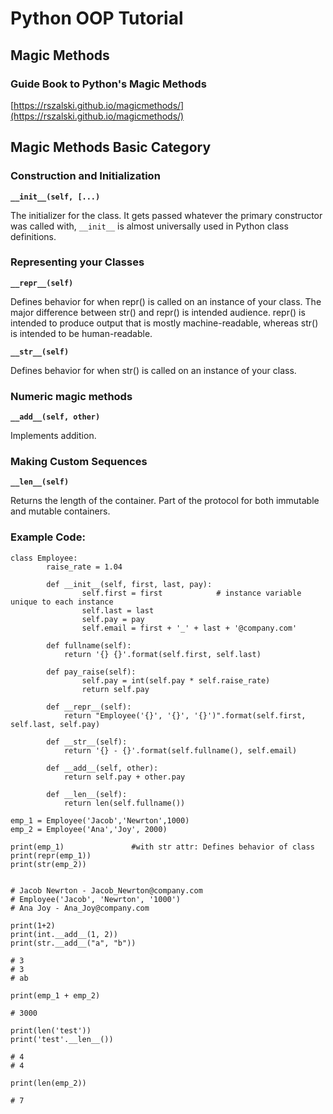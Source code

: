 # Python OOP Tutorial

## Magic Methods


### Guide Book to Python's Magic Methods

[https://rszalski.github.io/magicmethods/](https://rszalski.github.io/magicmethods/)

## Magic Methods Basic Category

### Construction and Initialization


**`__init__(self, [...)`**

The initializer for the class. It gets passed whatever the primary constructor was called with, `__init__` is almost universally used in Python class definitions.

### Representing your Classes

**`__repr__(self)`**

Defines behavior for when repr() is called on an instance of your class. The major difference between str() and repr() is intended audience. repr() is intended to produce output that is mostly machine-readable, whereas str() is intended to be human-readable.

**`__str__(self)`**

Defines behavior for when str() is called on an instance of your class.


### Numeric magic methods

**`__add__(self, other)`**

Implements addition.

### Making Custom Sequences

**`__len__(self)`**

Returns the length of the container. Part of the protocol for both immutable and mutable containers.


### Example Code:

```
class Employee:
        raise_rate = 1.04

        def __init__(self, first, last, pay):
                self.first = first            # instance variable unique to each instance
                self.last = last
                self.pay = pay
                self.email = first + '_' + last + '@company.com'

        def fullname(self):
            return '{} {}'.format(self.first, self.last)

        def pay_raise(self):
                self.pay = int(self.pay * self.raise_rate)
                return self.pay

        def __repr__(self):
            return "Employee('{}', '{}', '{}')".format(self.first, self.last, self.pay)

        def __str__(self):
            return '{} - {}'.format(self.fullname(), self.email) 

        def __add__(self, other):
            return self.pay + other.pay

        def __len__(self):
            return len(self.fullname())

emp_1 = Employee('Jacob','Newrton',1000)
emp_2 = Employee('Ana','Joy', 2000)

print(emp_1)               #with str attr: Defines behavior of class
print(repr(emp_1))         
print(str(emp_2))


# Jacob Newrton - Jacob_Newrton@company.com      
# Employee('Jacob', 'Newrton', '1000')
# Ana Joy - Ana_Joy@company.com
```

```
print(1+2)
print(int.__add__(1, 2))
print(str.__add__("a", "b"))

# 3
# 3
# ab
```

```
print(emp_1 + emp_2)

# 3000
```

```
print(len('test'))
print('test'.__len__())

# 4
# 4
```

```
print(len(emp_2))

# 7
```
